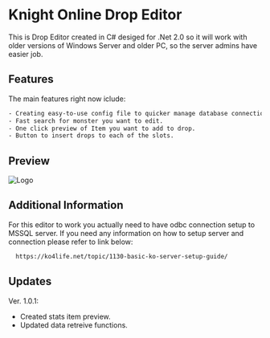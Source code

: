 
# Knight Online Drop Editor

This is Drop Editor created in C# desiged for .Net 2.0 so it will work with older versions of Windows Server and older PC, so the server admins have easier job.


## Features

The main features right now iclude:

```bash
- Creating easy-to-use config file to quicker manage database connection.
- Fast search for monster you want to edit.
- One click preview of Item you want to add to drop.
- Button to insert drops to each of the slots.
```
    
## Preview

![Logo](https://i.ibb.co/mcjqVND/image.png)


## Additional Information

For this editor to work you actually need to have odbc connection setup to MSSQL server. If you need any information on how to setup server and connection please refer to link below:

```bash
  https://ko4life.net/topic/1130-basic-ko-server-setup-guide/
```


## Updates

Ver. 1.0.1:

- Created stats item preview.
- Updated data retreive functions.


